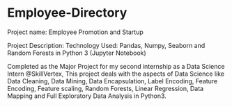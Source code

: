 # Employee-Directory

Project name: Employee Promotion and Startup

Project Description:
Technology Used: Pandas, Numpy, Seaborn and Random Forests in Python 3 (Jupyter Notebook)

Completed as the Major Project for my second internship as a Data Science Intern @SkillVertex, This project deals with the aspects of Data Science like Data Cleaning, Data Mining, Data Encapsulation, Label Encoding, Feature Encoding, Feature scaling, Random Forests, Linear Regression, Data Mapping and Full Exploratory Data Analysis in Python3.
